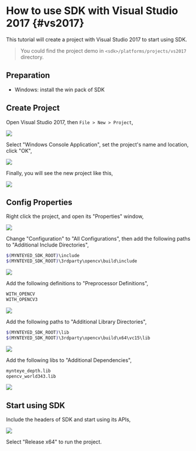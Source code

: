 # How to use SDK with Visual Studio 2017 {#vs2017}

This tutorial will create a project with Visual Studio 2017 to start using SDK.

> You could find the project demo in `<sdk>/platforms/projects/vs2017` directory.

## Preparation

* Windows: install the win pack of SDK

## Create Project

Open Visual Studio 2017, then `File > New > Project`,

![](images/projects/vs2017/1_new_pro.png)

Select "Windows Console Application", set the project's name and location, click "OK",

![](images/projects/vs2017/2_new_pro.png)

Finally, you will see the new project like this,

![](images/projects/vs2017/3_new_pro.png)

## Config Properties

Right click the project, and open its "Properties" window,

![](images/projects/vs2017/4_config.png)

Change "Configuration" to "All Configurations", then add the following paths to "Additional Include Directories",

```bash
$(MYNTEYED_SDK_ROOT)\include
$(MYNTEYED_SDK_ROOT)\3rdparty\opencv\build\include
```

![](images/projects/vs2017/5_config_include.png)

Add the following definitions to "Preprocessor Definitions",

```bash
WITH_OPENCV
WITH_OPENCV3
```

![](images/projects/vs2017/6_config_definition.png)

Add the following paths to "Additional Library Directories",

```bash
$(MYNTEYED_SDK_ROOT)\lib
$(MYNTEYED_SDK_ROOT)\3rdparty\opencv\build\x64\vc15\lib
```

![](images/projects/vs2017/7_config_lib_dir.png)

Add the following libs to "Additional Dependencies",

```bash
mynteye_depth.lib
opencv_world343.lib
```

![](images/projects/vs2017/8_config_lib.png)

## Start using SDK

Include the headers of SDK and start using its APIs,

![](images/projects/vs2017/9_run_x64.png)

Select "Release x64" to run the project.
